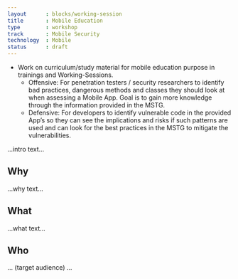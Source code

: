 ```yaml
---
layout      : blocks/working-session
title       : Mobile Education
type        : workshop
track       : Mobile Security
technology  : Mobile
status      : draft
---
```


* Work on curriculum/study material for mobile education purpose in trainings and Working-Sessions.
   * Offensive: For penetration testers / security researchers to identify bad practices, dangerous methods and classes they should look at when assessing a Mobile App. Goal is to gain more knowledge through the information provided in the MSTG.
   * Defensive: For developers to identify vulnerable code in the provided App’s so they can see the implications and risks if such patterns are used and can look for the best practices in the MSTG to mitigate the vulnerabilities.


...intro text...

## Why

...why text...

## What

...what text...

## Who

... (target audience) ...